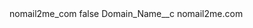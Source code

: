 <?xml version="1.0" encoding="UTF-8"?>
<CustomMetadata xmlns="http://soap.sforce.com/2006/04/metadata" xmlns:xsi="http://www.w3.org/2001/XMLSchema-instance" xmlns:xsd="http://www.w3.org/2001/XMLSchema">
    <label>nomail2me_com</label>
    <protected>false</protected>
    <values>
        <field>Domain_Name__c</field>
        <value xsi:type="xsd:string">nomail2me.com</value>
    </values>
</CustomMetadata>

